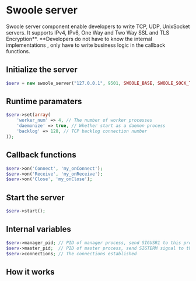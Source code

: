 # Swoole server

Swoole server component enable developers to write TCP, UDP, UnixSocket servers. It supports IPv4, IPv6, One Way and Two Way SSL and TLS Encryption**. **Developers do not have to know the internal implementations , only have to write business logic in the callback functions.

## Initialize the server

``` php
$serv = new swoole_server("127.0.0.1", 9501, SWOOLE_BASE, SWOOLE_SOCK_TCP);
```

## Runtime paramaters

``` php
$serv->set(array(
    'worker_num' => 4, // The number of worker processes
    'daemonize' => true, // Whether start as a daemon process
    'backlog' => 128, // TCP backlog connection number
));
```

## Callback functions

``` php
$serv->on('Connect', 'my_onConnect');
$serv->on('Receive', 'my_onReceive');
$serv->on('Close', 'my_onClose');
```

## Start the server

``` php
$serv->start();
```

## Internal variables

``` php
$serv->manager_pid; // PID of manager process, send SIGUSR1 to this process to reload the application
$serv->master_pid;  // PID of master process, send SIGTERM signal to this process to shutdown the server
$serv->connections; // The connections established
```

## How it works



